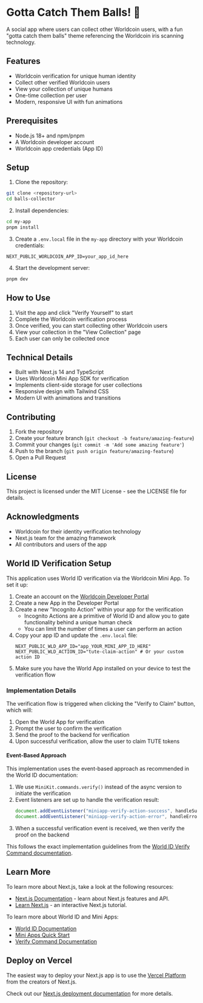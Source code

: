 # Gotta Catch Them Balls! 🎯

A social app where users can collect other Worldcoin users, with a fun "gotta catch them balls" theme referencing the Worldcoin iris scanning technology.

## Features

- Worldcoin verification for unique human identity
- Collect other verified Worldcoin users
- View your collection of unique humans
- One-time collection per user
- Modern, responsive UI with fun animations

## Prerequisites

- Node.js 18+ and npm/pnpm
- A Worldcoin developer account
- Worldcoin app credentials (App ID)

## Setup

1. Clone the repository:
```bash
git clone <repository-url>
cd balls-collector
```

2. Install dependencies:
```bash
cd my-app
pnpm install
```

3. Create a `.env.local` file in the `my-app` directory with your Worldcoin credentials:
```env
NEXT_PUBLIC_WORLDCOIN_APP_ID=your_app_id_here
```

4. Start the development server:
```bash
pnpm dev
```

## How to Use

1. Visit the app and click "Verify Yourself" to start
2. Complete the Worldcoin verification process
3. Once verified, you can start collecting other Worldcoin users
4. View your collection in the "View Collection" page
5. Each user can only be collected once

## Technical Details

- Built with Next.js 14 and TypeScript
- Uses Worldcoin Mini App SDK for verification
- Implements client-side storage for user collections
- Responsive design with Tailwind CSS
- Modern UI with animations and transitions

## Contributing

1. Fork the repository
2. Create your feature branch (`git checkout -b feature/amazing-feature`)
3. Commit your changes (`git commit -m 'Add some amazing feature'`)
4. Push to the branch (`git push origin feature/amazing-feature`)
5. Open a Pull Request

## License

This project is licensed under the MIT License - see the LICENSE file for details.

## Acknowledgments

- Worldcoin for their identity verification technology
- Next.js team for the amazing framework
- All contributors and users of the app

## World ID Verification Setup

This application uses World ID verification via the Worldcoin Mini App. To set it up:

1. Create an account on the [Worldcoin Developer Portal](https://developer.worldcoin.org/)
2. Create a new App in the Developer Portal
3. Create a new "Incognito Action" within your app for the verification
   - Incognito Actions are a primitive of World ID and allow you to gate functionality behind a unique human check
   - You can limit the number of times a user can perform an action
4. Copy your app ID and update the `.env.local` file:
   ```
   NEXT_PUBLIC_WLD_APP_ID="app_YOUR_MINI_APP_ID_HERE"
   NEXT_PUBLIC_WLD_ACTION_ID="tute-claim-action" # Or your custom action ID
   ```
5. Make sure you have the World App installed on your device to test the verification flow

### Implementation Details

The verification flow is triggered when clicking the "Verify to Claim" button, which will:

1. Open the World App for verification
2. Prompt the user to confirm the verification
3. Send the proof to the backend for verification
4. Upon successful verification, allow the user to claim TUTE tokens

#### Event-Based Approach

This implementation uses the event-based approach as recommended in the World ID documentation:

1. We use `MiniKit.commands.verify()` instead of the async version to initiate the verification
2. Event listeners are set up to handle the verification result:
   ```javascript
   document.addEventListener("miniapp-verify-action-success", handleSuccess);
   document.addEventListener("miniapp-verify-action-error", handleError);
   ```
3. When a successful verification event is received, we then verify the proof on the backend

This follows the exact implementation guidelines from the [World ID Verify Command documentation](https://docs.world.org/mini-apps/commands/verify).

## Learn More

To learn more about Next.js, take a look at the following resources:

- [Next.js Documentation](https://nextjs.org/docs) - learn about Next.js features and API.
- [Learn Next.js](https://nextjs.org/learn) - an interactive Next.js tutorial.

To learn more about World ID and Mini Apps:

- [World ID Documentation](https://docs.world.org/)
- [Mini Apps Quick Start](https://docs.world.org/mini-apps/quick-start)
- [Verify Command Documentation](https://docs.world.org/mini-apps/commands/verify)

## Deploy on Vercel

The easiest way to deploy your Next.js app is to use the [Vercel Platform](https://vercel.com/new?utm_medium=default-template&filter=next.js&utm_source=create-next-app&utm_campaign=create-next-app-readme) from the creators of Next.js.

Check out our [Next.js deployment documentation](https://nextjs.org/docs/app/building-your-application/deploying) for more details.
